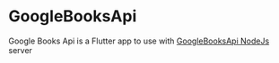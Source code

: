# GoogleBooksApi
Google Books Api is a Flutter app to use with [GoogleBooksApi NodeJs](https://github.com/RempelOliveira/GoogleBooksApi/tree/master-backend) server